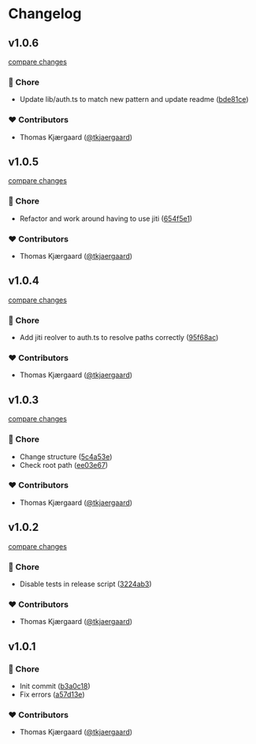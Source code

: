 # Changelog


## v1.0.6

[compare changes](https://github.com/tkjaergaard/nuxt-betterauth-cf/compare/v1.0.5...v1.0.6)

### 🏡 Chore

- Update lib/auth.ts to match new pattern and update readme ([bde81ce](https://github.com/tkjaergaard/nuxt-betterauth-cf/commit/bde81ce))

### ❤️ Contributors

- Thomas Kjærgaard ([@tkjaergaard](https://github.com/tkjaergaard))

## v1.0.5

[compare changes](https://github.com/tkjaergaard/nuxt-betterauth-cf/compare/v1.0.4...v1.0.5)

### 🏡 Chore

- Refactor and work around having to use jiti ([654f5e1](https://github.com/tkjaergaard/nuxt-betterauth-cf/commit/654f5e1))

### ❤️ Contributors

- Thomas Kjærgaard ([@tkjaergaard](https://github.com/tkjaergaard))

## v1.0.4

[compare changes](https://github.com/tkjaergaard/nuxt-betterauth-cf/compare/v1.0.3...v1.0.4)

### 🏡 Chore

- Add jiti reolver to auth.ts to resolve paths correctly ([95f68ac](https://github.com/tkjaergaard/nuxt-betterauth-cf/commit/95f68ac))

### ❤️ Contributors

- Thomas Kjærgaard ([@tkjaergaard](https://github.com/tkjaergaard))

## v1.0.3

[compare changes](https://github.com/tkjaergaard/nuxt-betterauth-cf/compare/v1.0.2...v1.0.3)

### 🏡 Chore

- Change structure ([5c4a53e](https://github.com/tkjaergaard/nuxt-betterauth-cf/commit/5c4a53e))
- Check root path ([ee03e67](https://github.com/tkjaergaard/nuxt-betterauth-cf/commit/ee03e67))

### ❤️ Contributors

- Thomas Kjærgaard ([@tkjaergaard](https://github.com/tkjaergaard))

## v1.0.2

[compare changes](https://github.com/tkjaergaard/nuxt-betterauth-cf/compare/v1.0.1...v1.0.2)

### 🏡 Chore

- Disable tests in release script ([3224ab3](https://github.com/tkjaergaard/nuxt-betterauth-cf/commit/3224ab3))

### ❤️ Contributors

- Thomas Kjærgaard ([@tkjaergaard](https://github.com/tkjaergaard))

## v1.0.1


### 🏡 Chore

- Init commit ([b3a0c18](https://github.com/tkjaergaard/nuxt-betterauth-cf/commit/b3a0c18))
- Fix errors ([a57d13e](https://github.com/tkjaergaard/nuxt-betterauth-cf/commit/a57d13e))

### ❤️ Contributors

- Thomas Kjærgaard ([@tkjaergaard](https://github.com/tkjaergaard))

